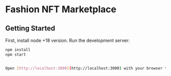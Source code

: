 # Fashion NFT Marketplace

## Getting Started

First, install node +18 version.
Run the development server:

```bash
npm install
npm start


Open [http://localhost:3000](http://localhost:3000) with your browser to see the result.

```
